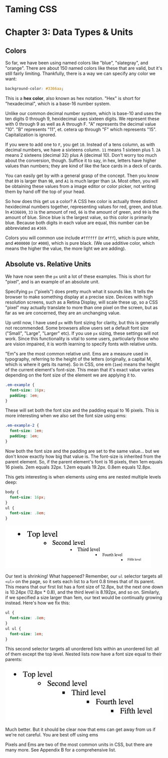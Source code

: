 # Taming CSS
# Chapter 3: Data Types & Units

## Colors

So far, we have been using named colors like "blue", "slategray", and "orange".  There are about 150 named colors like these that are valid, but it's still fairly limiting.  Thankfully, there is a way we can specify any color we want:

```css
background-color: #3366aa;
```

This is a **hex color**, also known as hex notation.  "Hex" is short for "hexadecimal", which is a base-16 number system.

Unlike our common decimal number system, which is base-10 and uses the ten digits 0 through 9, hexidecimal uses sixteen digits.  We represent these with 0 through 9 as well as A through F.  "A" represents the decimal value "10".  "B" represents "11", et. cetera up through "F" which represents "15".  Capitalization is ignored.

If you were to add one to `F`, you get `10`.  Instead of a tens column, as with decimal numbers, we have a sixteens column.  `11` means 1 sixteen plus 1.  `2A` means 2 sixteens (decimal 32) plus A (decimal 10).  Don't worry too much about the conversion, though.  Suffice it to say, in hex, letters have higher values than numbers; they are kind of like the face cards in a deck of cards.

You can easily get by with a general grasp of the concept.  Then you know that `B9` is larger than `9B`, and `A1` is much larger than `1A`.  Most often, you will be obtaining these values from a image editor or color picker, not writing them by hand off the top of your head.

So how does this get us a color?  A CSS hex color is actually three distinct hexidecimal numbers together, representing values for red, green, and blue.  In `#336699`, `33` is the amount of red, `66` is the amount of green, and `99` is the amount of blue.  Since blue is the largest value, so this color is primarily blue.  Because both digits in each value are equal, this number can be abbreviated as `#369`.

Colors you will common use include `#ffffff` (or `#fff`), which is pure white, and `#000000` (or `#000`), which is pure black.  (We use additive color, which means the higher the value, the more light we are adding).

## Absolute vs. Relative Units

We have now seen the `px` unit a lot of these examples.  This is short for "pixel", and is an example of an absolute unit.

Specifying `px` ("pixels") does pretty much what it sounds like.  It tells the browser to make something display at a precise size.  Devices with high resolution screens, such as a Retina Display, will scale these up, so a CSS "pixel" may actually translate to more than one pixel on the screen, but as far as we are concerned, they are an unchanging value.

Up until now, I have used `px` with font sizing for clarity, but this is generally not recommended.  Some browsers allow users set a default font size ("Small", "Large", "Larger" etc).  If you use `px` sizing, these settings will not work.  Since this functionality is vital to some users, particularly those who are vision impaired, it is worth learning to specify fonts with relative units.

"Em"s are the most common relative unit.  Ems are a measure used in typography, referring to the height of the letters (originally, a capital M, which is where it gets its name).  So in CSS, one em (`1em`) means the height of the current element's font-size.  This mean that it's exact value varies depending on the font size of the element we are applying it to.

```css
.em-example {
  font-size: 16px;
  padding: 1em;
}
```

These will set both the font size and the padding equal to 16 pixels.  This is more interesting when we also set the font size using ems:

```css
.em-example-2 {
  font-size: 1em;
  padding: 1em;
}
```

Now both the font size and the padding are set to the same value... but we don't know exactly how big that value is.  The font-size is inherited from the parent element.  So, if the parent element's font is 16 pixels, then 1em equals 16 pixels.  2em equals 32px.  1.2em equals 19.2px.  0.8em equals 12.8px.

This gets interesting is when elements using ems are nested multiple levels deep:

```css
body {
  font-size: 16px;
}
ul {
  font-size: .8em;
}
```

<img src="images/figure2-7.png"/>

Our text is shrinking!  What happened?  Remember, our `ul` selector targets all `<ul>` on the page, so it sets each list to a font 0.8 times that of its parent.  This means that our first list has a font size of 12.8px, but the next one down is 10.24px (12.8px * 0.8), and the third level is 8.192px, and so on.  Similarly, if we specified a size larger than 1em, our text would be continually growing instead.  Here's how we fix this:

```css
ul {
  font-size: .8em;
}
ul ul {
  font-size: 1em;
}
```

This second selector targets all unordered lists within an unordered list: all of them except the top level.  Nested lists now have a font size equal to their parents:

<img src="images/figure2-8.png"/>

Much better.  But it should be clear now that ems can get away from us if we're not careful.  You are best off using ems

<!--- WORKING HERE -->

<!---
One other important unit is percent.  If a value is a horizontal value (such as `padding-left`) this means a certain perctage of the parent container's width.  If the value is a vertical value, it means a percentage of the parent container's height.  Finally, if you use percent to set a font size, it behaves much like ems; `100%` means equal to the parent container's font size.
-->

Pixels and Ems are two of the most common units in CSS, but there are many more.  See Appendix B for a comprehensive list.
